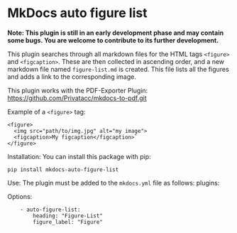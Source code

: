 # MkDocs auto figure list

**Note: This plugin is still in an early development phase and may contain some bugs. You are welcome to contribute to its further development.**

This plugin searches through all markdown files for the HTML tags `<figure>` and `<figcaption>`. These are then collected in ascending order, and a new markdown file named `figure-list.md` is created. This file lists all the figures and adds a link to the corresponding image.

This plugin works with the PDF-Exporter Plugin: https://github.com/Privatacc/mkdocs-to-pdf.git

Example of a `<figure>` tag:
```
<figure>
  <img src="path/to/img.jpg" alt="my image">
  <figcaption>My figcaption</figcaption>`
</figure>
```

Installation:
You can install this package with pip:
```
pip install mkdocs-auto-figure-list
```

Use:
The plugin must be added to the `mkdocs.yml` file as follows:
plugins:

Options:
```
    - auto-figure-list:
        heading: "Figure-List"
        figure_label: "Figure"
```
